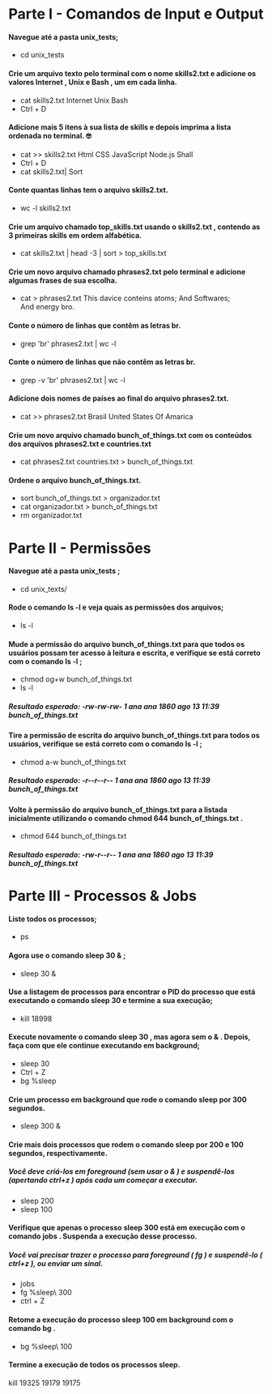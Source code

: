 # Parte I - Comandos de Input e Output

#### Navegue até a pasta unix_tests;

- cd unix_tests

#### Crie um arquivo texto pelo terminal com o nome skills2.txt e adicione os valores Internet , Unix e Bash , um em cada linha.

- cat skills2.txt
  Internet
  Unix
  Bash
- Ctrl + D

#### Adicione mais 5 itens à sua lista de skills e depois imprima a lista ordenada no terminal. 🤓

- cat >> skills2.txt
  Html
  CSS
  JavaScript
  Node.js
  Shall
- Ctrl + D
- cat skills2.txt| Sort

#### Conte quantas linhas tem o arquivo skills2.txt.

- wc -l skills2.txt

#### Crie um arquivo chamado top_skills.txt usando o skills2.txt , contendo as 3 primeiras skills em ordem alfabética.

- cat skills2.txt | head -3 | sort > top_skills.txt

#### Crie um novo arquivo chamado phrases2.txt pelo terminal e adicione algumas frases de sua escolha.

- cat > phrases2.txt
 This davice conteins atoms;
 And Softwares;   
 And energy bro.

#### Conte o número de linhas que contêm as letras br.

- grep 'br' phrases2.txt | wc -l

#### Conte o número de linhas que não contêm as letras br.

- grep -v 'br' phrases2.txt | wc -l 

#### Adicione dois nomes de países ao final do arquivo phrases2.txt.

- cat >> phrases2.txt
  Brasil
  United States Of Amarica

#### Crie um novo arquivo chamado bunch_of_things.txt com os conteúdos dos arquivos phrases2.txt e countries.txt

- cat phrases2.txt countries.txt > bunch_of_things.txt

#### Ordene o arquivo bunch_of_things.txt.

- sort bunch_of_things.txt > organizador.txt
- cat organizador.txt > bunch_of_things.txt
- rm organizador.txt



# Parte II - Permissões

#### Navegue até a pasta unix_tests ;

- cd unix_texts/

#### Rode o comando ls -l e veja quais as permissões dos arquivos;

- ls -l

#### Mude a permissão do arquivo bunch_of_things.txt para que todos os usuários possam ter acesso à leitura e escrita, e verifique se está correto com o comando ls -l ;

- chmod og+w  bunch_of_things.txt
- ls -l
##### Resultado esperado: -rw-rw-rw- 1 ana ana 1860 ago 13 11:39 bunch_of_things.txt


#### Tire a permissão de escrita do arquivo bunch_of_things.txt para todos os usuários, verifique se está correto com o comando ls -l ;

- chmod a-w bunch_of_things.txt
##### Resultado esperado: -r--r--r-- 1 ana ana 1860 ago 13 11:39 bunch_of_things.txt

#### Volte à permissão do arquivo bunch_of_things.txt para a listada inicialmente utilizando o comando chmod 644 bunch_of_things.txt .

- chmod 644 bunch_of_things.txt
##### Resultado esperado: -rw-r--r-- 1 ana ana 1860 ago 13 11:39 bunch_of_things.txt



# Parte III - Processos & Jobs

#### Liste todos os processos;

- ps

#### Agora use o comando sleep 30 & ;

- sleep 30 &

#### Use a listagem de processos para encontrar o PID do processo que está executando o comando sleep 30 e termine a sua execução;

- kill 18998

#### Execute novamente o comando sleep 30 , mas agora sem o & . Depois, faça com que ele continue executando em background;

- sleep 30
- Ctrl + Z
- bg %sleep

#### Crie um processo em background que rode o comando sleep por 300 segundos.

- sleep 300 &

#### Crie mais dois processos que rodem o comando sleep por 200 e 100 segundos, respectivamente. 
##### Você deve criá-los em foreground (sem usar o & ) e suspendê-los (apertando ctrl+z ) após cada um começar a executar.

- sleep 200
- sleep 100

#### Verifique que apenas o processo sleep 300 está em execução com o comando jobs . Suspenda a execução desse processo.
##### Você vai precisar trazer o processo para foreground ( fg ) e suspendê-lo ( ctrl+z ), ou enviar um sinal.

- jobs
- fg %sleep\ 300
- ctrl + Z

#### Retome a execução do processo sleep 100 em background com o comando bg .

- bg %sleep\ 100

#### Termine a execução de todos os processos sleep.

kill 19325 19179 19175


